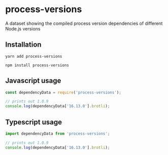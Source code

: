 # process-versions

A dataset showing the compiled process version dependencies of different Node.js
versions

## Installation

`yarn add process-versions`

`npm install process-versions`

## Javascript usage

```javascript
const dependencyData = require('process-versions');

// prints out 1.0.9
console.log(dependencyData['16.13.0'].brotli);
```

## Typescript usage

```typescript
import dependencyData from 'process-versions';

// prints out 1.0.9
console.log(dependencyData['16.13.0'].brotli);

```

